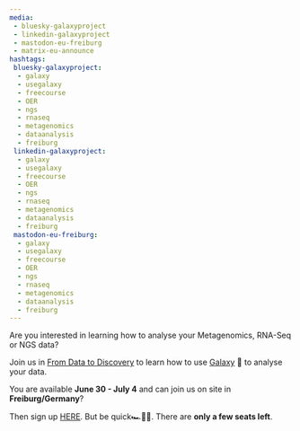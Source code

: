 ```yaml
---
media:
 - bluesky-galaxyproject
 - linkedin-galaxyproject
 - mastodon-eu-freiburg
 - matrix-eu-announce
hashtags:
 bluesky-galaxyproject:
  - galaxy
  - usegalaxy
  - freecourse
  - OER
  - ngs
  - rnaseq
  - metagenomics
  - dataanalysis
  - freiburg
 linkedin-galaxyproject:
  - galaxy
  - usegalaxy
  - freecourse
  - OER
  - ngs
  - rnaseq
  - metagenomics
  - dataanalysis
  - freiburg
 mastodon-eu-freiburg:
  - galaxy
  - usegalaxy
  - freecourse
  - OER
  - ngs
  - rnaseq
  - metagenomics
  - dataanalysis
  - freiburg
---
```

Are you interested in learning how to analyse your Metagenomics, RNA-Seq or NGS data? 

Join us in [From Data to Discovery](https://training.galaxyproject.org/training-material/events/2025-06-30-hts-workshop-freiburg.html) to learn how to use [Galaxy](https://usegalaxy.eu/) 🚀 to analyse your data. 

You are available **June 30 - July 4** and can join us on site in **Freiburg/Germany**?

Then sign up [HERE](https://forms.gle/HWRH3pduxgHuzwr67). But be quick🏎️💨🔥.  There are **only a few seats left**.

